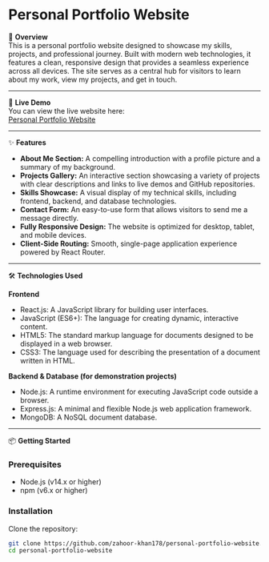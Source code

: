 # Personal Portfolio Website

📝 **Overview**  
This is a personal portfolio website designed to showcase my skills, projects, and professional journey. Built with modern web technologies, it features a clean, responsive design that provides a seamless experience across all devices. The site serves as a central hub for visitors to learn about my work, view my projects, and get in touch.

---

🚀 **Live Demo**  
You can view the live website here:  
[Personal Portfolio Website](https://zahoor-khan178.github.io/personal-portfolio-website/)

---

✨ **Features**
- **About Me Section:** A compelling introduction with a profile picture and a summary of my background.  
- **Projects Gallery:** An interactive section showcasing a variety of projects with clear descriptions and links to live demos and GitHub repositories.  
- **Skills Showcase:** A visual display of my technical skills, including frontend, backend, and database technologies.  
- **Contact Form:** An easy-to-use form that allows visitors to send me a message directly.  
- **Fully Responsive Design:** The website is optimized for desktop, tablet, and mobile devices.  
- **Client-Side Routing:** Smooth, single-page application experience powered by React Router.  

---

🛠️ **Technologies Used**  

**Frontend**
- React.js: A JavaScript library for building user interfaces.  
- JavaScript (ES6+): The language for creating dynamic, interactive content.  
- HTML5: The standard markup language for documents designed to be displayed in a web browser.  
- CSS3: The language used for describing the presentation of a document written in HTML.  

**Backend & Database (for demonstration projects)**  
- Node.js: A runtime environment for executing JavaScript code outside a browser.  
- Express.js: A minimal and flexible Node.js web application framework.  
- MongoDB: A NoSQL document database.  

---

📦 **Getting Started**  

### Prerequisites
- Node.js (v14.x or higher)  
- npm (v6.x or higher)  

### Installation
Clone the repository:
```bash
git clone https://github.com/zahoor-khan178/personal-portfolio-website.git
cd personal-portfolio-website
